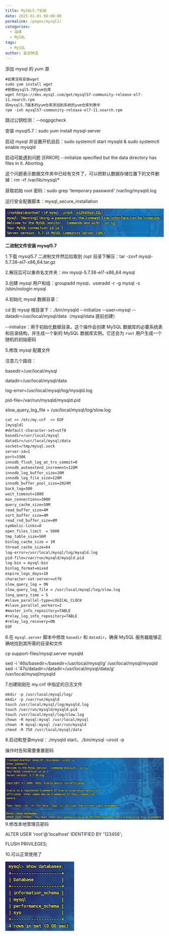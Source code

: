 ```yaml
---
title: MySQL5.7安装
date: 2025-01-01 00:00:00
permalink: /pages/mysql1/
categories:
  - 运维
  - MySQL
tags:
  - MySQL
author: 星途物语
---
```

添加 mysql 的 yum 源

```
#如果没有安装wget
sudo yum install wget
#获取mysql5.7的yum仓库
wget https://dev.mysql.com/get/mysql57-community-release-el7-11.noarch.rpm
将mysql5.7版本的yum仓库添加到系统的yum仓库列表中
rpm -ivh mysql57-community-release-el7-11.noarch.rpm
```

跳过公钥检测：--nogpgcheck

安装 mysql5.7：sudo yum install mysql-server

启动 mysql 并设置开机自启：sudo systemctl start mysqld & sudo systemctl enable mysqld

启动可能遇到问题  [ERROR] --initialize specified but the data directory has files in it. Aborting.

这个问题表示数据文件夹中已经有文件了，可以把默认数据存储位置下的文件删掉：rm -rf /var/lib/mysql/*

获取初始 root 密码：sudo grep 'temporary password' /var/log/mysqld.log

运行安全配置脚本：mysql_secure_installation

 <img src="/img/image-20240812135219510.png" alt="image-20240812135219510" style="zoom:80%;" />

**二进制文件安装 mysql5.7**

1.下载 mysql5.7 二进制文件然后拉取到 /opt 目录下解压：tar -zxvf mysql-5.7.38-el7-x86_64.tar.gz

2.解压后可以重命名文件夹：mv mysql-5.7.38-el7-x86_64 mysql

3.创建 mysql 用户和组：groupadd mysql、useradd -r -g mysql -s /sbin/nologin mysql

4.初始化 mysql 数据目录：

cd 到 mysql 根目录下：./bin/mysqld --initialize --user=mysql --datadir=/usr/local/mysql/data（mysql/data 提前创建）

--initialize：用于初始化数据目录。这个操作会创建 MySQL 数据库的必要系统表和目录结构，并生成一个新的 MySQL 数据库实例。它还会为 `root` 用户生成一个随机的初始密码

5.修改 mysql 配置文件

注意几个路径：

basedir=/usr/local/mysql

datadir=/usr/local/mysql/data

log-error=/usr/local/mysql/log/mysqld.log

pid-file=/var/run/mysqld/mysqld.pid

slow_query_log_file = /usr/local/mysql/log/slow.log

```tex
cat >> /etc/my.cnf  << EOF
[mysqld]
#default-character-set=utf8
basedir=/usr/local/mysql
datadir=/usr/local/mysql/data
socket=/tmp/mysql.sock
server-id=1
port=3306
innodb_flush_log_at_trx_commit=0
innodb_autoextend_increment=128M
innodb_log_buffer_size=20M
innodb_log_file_size=128M
innodb_buffer_pool_size=2024M
back_log=500
wait_timeout=1800
max_connections=3000
query_cache_size=50M
read_buffer_size=4M
sort_buffer_size=4M
read_rnd_buffer_size=8M
symbolic-links=0
open_files_limit  = 5000
tmp_table_size=56M
binlog_cache_size = 1M
thread_cache_size=64
log-error=/usr/local/mysql/log/mysqld.log
pid-file=/var/run/mysqld/mysqld.pid
log-bin = mysql-bin
binlog_format=mixed
expire_logs_days=10
character-set-server=utf8
slow_query_log = ON
slow_query_log_file = /usr/local/mysql/log/slow.log
long_query_time = 5
#slave_parallel-type=LOGICAL_CLOCK
#slave_parallel_workers=2
#master_info_repository=TABLE
#relay_log_info_repository=TABLE
#relay_log_recovery=ON
EOF
```

6.在 `mysql.server` 脚本中修改 `basedir` 和 `datadir`，确保 MySQL 服务器能够正确地找到其所需的目录和文件

cp support-files/mysql.server mysqld

sed -i '46s/basedir=/basedir=\/usr\/local\/mysql/g' /usr/local/mysql/mysqld
sed -i '47s/datadir=/datadir=\/usr\/local\/mysql\/data/g' /usr/local/mysql/mysqld

7.创建刚刚在 my.cnf 中指定的日志文件

```shell
mkdir -p /usr/local/mysql/log/
mkdir -p /var/run/mysqld
touch /usr/local/mysql/log/mysqld.log
touch /var/run/mysqld/mysqld.pid
touch /usr/local/mysql/log/slow.log
chown -R mysql:mysql /usr/local/mysql
chown -R mysql:mysql /var/run/mysqld
chmod -R 750 /usr/local/mysql/data
```

8.启动和登录mysql：./mysqld start，./bin/mysql -uroot -p

操作时告知需要重置密码

 <img src="/img/image-20240812170343154.png" alt="image-20240812170343154" style="zoom:80%;" />9.修改本地管理员密码

ALTER USER 'root'@'localhost' IDENTIFIED BY '123456';

FLUSH PRIVILEGES;

10.可以正常使用了

 <img src="/img/image-20240812173520601.png" alt="image-20240812173520601" style="zoom:80%;" />
